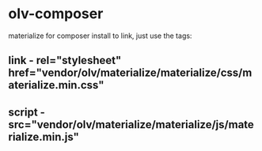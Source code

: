 # olv-composer
materialize for composer install
to link, just use the tags:
## link - rel="stylesheet" href="vendor/olv/materialize/materialize/css/materialize.min.css"
## script - src="vendor/olv/materialize/materialize/js/materialize.min.js"
